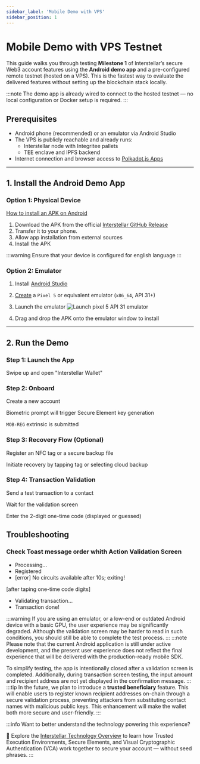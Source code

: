 ```yaml
---
sidebar_label: 'Mobile Demo with VPS'
sidebar_position: 1
---
```


# Mobile Demo with VPS Testnet

This guide walks you through testing **Milestone 1** of Interstellar’s secure Web3 account features using the **Android demo app** and a pre-configured remote testnet (hosted on a VPS). This is the fastest way to evaluate the delivered features without setting up the blockchain stack locally.

:::note
The demo app is already wired to connect to the hosted testnet — no local configuration or Docker setup is required.
:::

## Prerequisites

- Android phone (recommended) or an emulator via Android Studio
- The VPS is publicly reachable and already runs:
  - Interstellar node with Integritee pallets
  - TEE enclave and IPFS backend
- Internet connection and browser access to [Polkadot.js Apps](https://polkadot.js.org/apps/)

---

## 1. Install the Android Demo App

### Option 1: Physical Device

[How to install an APK on Android](https://www.lifewire.com/install-apk-on-android-4177185)

1. Download the APK from the official [Interstellar GitHub Release](https://github.com/Interstellar-Network/wallet-app/releases/tag/milestone1)
2. Transfer it to your phone.
3. Allow app installation from external sources
4. Install the APK

:::warning
Ensure that your device is configured for english language
:::


### Option 2: Emulator

1. Install [Android Studio](https://developer.android.com/studio)
2. [Create](https://developer.android.com/studio/run/managing-avds#createavd) a `Pixel 5` or equivalent emulator (`x86_64`, API 31+)

3. Launch the emulator
![Launch pixel 5 API 31 emulator](/img/Android_device_manager.png)
4. Drag and drop the APK onto the emulator window to install



---

## 2. Run the Demo

### Step 1: Launch the App

Swipe up and open "Interstellar Wallet"

### Step 2: Onboard

Create a new account

Biometric prompt will trigger Secure Element key generation

`MOB-REG` extrinsic is submitted

### Step 3: Recovery Flow (Optional)

Register an NFC tag or a secure backup file

Initiate recovery by tapping tag or selecting cloud backup

### Step 4: Transaction Validation

Send a test transaction to a contact

Wait for the validation screen

Enter the 2-digit one-time code (displayed or guessed)

## Troubleshooting

### Check Toast message order whith Action Validation Screen

- Processing...
- Registered
- [error] No circuits available after 10s; exiting!

[after taping one-time code digits]

- Validating transaction...
- Transaction done!

:::warning
If you are using an emulator, or a low-end or outdated Android device with a basic GPU, the user experience may be significantly degraded. Although the validation screen may be harder to read in such conditions, you should still be able to complete the test process.
:::
:::note
Please note that the current Android application is still under active development, and the present user experience does not reflect the final experience that will be delivered with the production-ready mobile SDK.

To simplify testing, the app is intentionally closed after a validation screen is completed. Additionally, during transaction screen testing, the input amount and recipient address are not yet displayed in the confirmation message.
:::
:::tip
In the future, we plan to introduce a **trusted beneficiary** feature. This will enable users to register known recipient addresses on-chain through a secure validation process, preventing attackers from substituting contact names with malicious public keys. This enhancement will make the wallet both more secure and user-friendly.
:::

:::info
Want to better understand the technology powering this experience?

📘 Explore the [Interstellar Technology Overview](https://interstellar-docs-tech.pages.dev/docs/category/about-deep-tech) to learn how Trusted Execution Environments, Secure Elements, and Visual Cryptographic Authentication (VCA) work together to secure your account — without seed phrases.
:::



